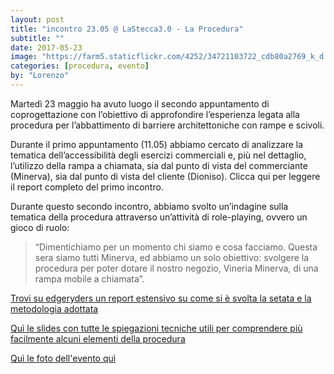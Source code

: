 ```yaml
---
layout: post
title: "incontro 23.05 @ LaStecca3.0 - La Procedura"
subtitle: ""
date: 2017-05-23
image: "https://farm5.staticflickr.com/4252/34721103722_cdb80a2769_k_d.jpg"
categories: [procedura, evento]
by: "Lorenzo"
---
```

Martedì 23 maggio ha avuto luogo il secondo appuntamento di coprogettazione con l’obiettivo di approfondire l’esperienza legata alla procedura per l’abbattimento di barriere architettoniche con rampe e scivoli.

Durante il primo appuntamento (11.05) abbiamo cercato di analizzare la tematica dell’accessibilità degli esercizi commerciali e, più nel dettaglio, l’utilizzo della rampa a chiamata, sia dal punto di vista del commerciante (Minerva), sia dal punto di vista del cliente (Dioniso). Clicca qui per leggere il report completo del primo incontro.

Durante questo secondo incontro, abbiamo svolto un’indagine sulla tematica della procedura attraverso un’attività di role-playing, ovvero un gioco di ruolo:

> “Dimentichiamo per un momento chi siamo e cosa facciamo. Questa sera siamo tutti Minerva, ed abbiamo un solo obiettivo: svolgere la procedura per poter dotare il nostro negozio, Vineria Minerva, di una rampa mobile a chiamata”.

[Trovi su edgeryders un report estensivo su come si è svolta la setata e la metodologia adottata](https://edgeryders.eu/en/open-rampette-la-procedura-incontro-2305-lastecca30)

[Quì le slides con tutte le spiegazioni tecniche utili per comprendere più facilmente alcuni elementi della procedura ](https://docs.google.com/presentation/d/1lzHEWSHhxOgQtSfgQL7zgcRrO0Ie_1Ty9Wfhyn5P7RU/edit?usp=sharing)

[Quì le foto dell'evento quì](https://www.flickr.com/photos/wemake_cc/albums/72157682301398590)
